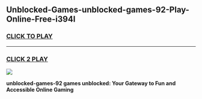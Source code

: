
## Unblocked-Games-unblocked-games-92-Play-Online-Free-i394l
<h3>
<a href="https://premium76.site?title=unblocked-games-92&ref=26A">CLICK TO PLAY</a></h3>
<hr>

<h3>
<a href="https://premium76.site?title=unblocked-games-92&ref=26A">CLICK 2 PLAY</a>
  
</h3>

<a href="https://premium76.site?title=unblocked-games-92&ref=26A"><img src="https://clearcache.store/games.png"></a>


**unblocked-games-92 games unblocked: Your Gateway to Fun and Accessible Online Gaming**
